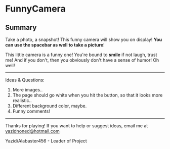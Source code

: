 FunnyCamera
===========

Summary
-----

Take a photo, a snapshot! This funny camera will show you on display! **You can use the spacebar as well to take a picture**!

This little camera is a funny one! You're bound to **smile** if not laugh, trust me! And if you don't, then you obviously don't have a sense of humor! Oh well!

--------
Ideas & Questions:

1. More images..
2. The page should go white when you hit the button, so that it looks more realistic..
3. Different background color, maybe.
4. Funny comments!

-----------

Thanks for playing! If you want to help or suggest ideas, email me at yazidnoned@hotmail.com 

Yazid/Alabaster456 - Leader of Project

